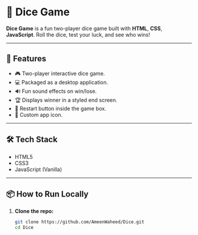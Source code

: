 # 🎲 Dice Game

**Dice Game** is a fun two-player dice game built with **HTML**, **CSS**, **JavaScript**. Roll the dice, test your luck, and see who wins!

---

## 🚀 Features

- 🎮 Two-player interactive dice game.
- 💻 Packaged as a desktop application.
- 🔊 Fun sound effects on win/lose.
- 🏆 Displays winner in a styled end screen.
- 🔁 Restart button inside the game box.
- 🎨 Custom app icon.
  
---

## 🛠️ Tech Stack

- HTML5
- CSS3
- JavaScript (Vanilla)

---

## 📦 How to Run Locally

1. **Clone the repo:**
   ```bash
   git clone https://github.com/AmeenWaheed/Dice.git
   cd Dice
